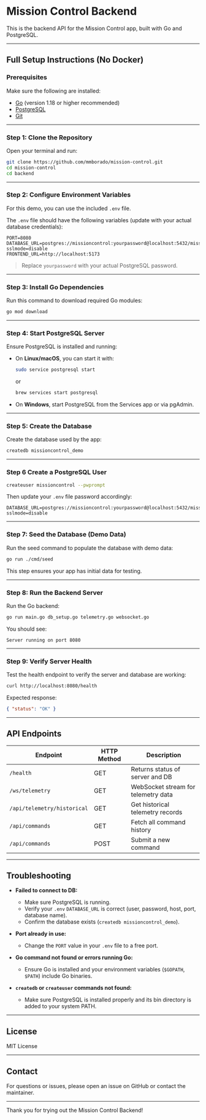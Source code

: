 # Mission Control Backend

This is the backend API for the Mission Control app, built with Go and PostgreSQL.

---

## Full Setup Instructions (No Docker)

### Prerequisites

Make sure the following are installed:

- [Go](https://go.dev/dl/) (version 1.18 or higher recommended)
- [PostgreSQL](https://www.postgresql.org/download/)
- [Git](https://git-scm.com/)

---

### Step 1: Clone the Repository

Open your terminal and run:

```bash
git clone https://github.com/mmborado/mission-control.git
cd mission-control
cd backend
```

---

### Step 2: Configure Environment Variables

For this demo, you can use the included `.env` file.

The `.env` file should have the following variables (update with your actual database credentials):

```env
PORT=8080
DATABASE_URL=postgres://missioncontrol:yourpassword@localhost:5432/missioncontrol_demo?sslmode=disable
FRONTEND_URL=http://localhost:5173
```

> Replace `yourpassword` with your actual PostgreSQL password.

---

### Step 3: Install Go Dependencies

Run this command to download required Go modules:

```bash
go mod download
```

---

### Step 4: Start PostgreSQL Server

Ensure PostgreSQL is installed and running:

- On **Linux/macOS**, you can start it with:

  ```bash
  sudo service postgresql start
  ```

  or

  ```bash
  brew services start postgresql
  ```

- On **Windows**, start PostgreSQL from the Services app or via pgAdmin.

---

### Step 5: Create the Database

Create the database used by the app:

```bash
createdb missioncontrol_demo
```

---

### Step 6 Create a PostgreSQL User

```bash
createuser missioncontrol --pwprompt
```

Then update your `.env` file password accordingly:

```env
DATABASE_URL=postgres://missioncontrol:yourpassword@localhost:5432/missioncontrol_demo?sslmode=disable
```

---

### Step 7: Seed the Database (Demo Data)

Run the seed command to populate the database with demo data:

```bash
go run ./cmd/seed
```

This step ensures your app has initial data for testing.

---

### Step 8: Run the Backend Server

Run the Go backend:

```bash
go run main.go db_setup.go telemetry.go websocket.go
```

You should see:

```
Server running on port 8080
```

---

### Step 9: Verify Server Health

Test the health endpoint to verify the server and database are working:

```bash
curl http://localhost:8080/health
```

Expected response:

```json
{ "status": "OK" }
```

---

## API Endpoints

| Endpoint                    | HTTP Method | Description                         |
| --------------------------- | ----------- | ----------------------------------- |
| `/health`                   | GET         | Returns status of server and DB     |
| `/ws/telemetry`             | GET         | WebSocket stream for telemetry data |
| `/api/telemetry/historical` | GET         | Get historical telemetry records    |
| `/api/commands`             | GET         | Fetch all command history           |
| `/api/commands`             | POST        | Submit a new command                |

---

## Troubleshooting

- **Failed to connect to DB:**

  - Make sure PostgreSQL is running.
  - Verify your `.env` `DATABASE_URL` is correct (user, password, host, port, database name).
  - Confirm the database exists (`createdb missioncontrol_demo`).

- **Port already in use:**

  - Change the `PORT` value in your `.env` file to a free port.

- **Go command not found or errors running Go:**

  - Ensure Go is installed and your environment variables (`$GOPATH`, `$PATH`) include Go binaries.

- **`createdb` or `createuser` commands not found:**
  - Make sure PostgreSQL is installed properly and its bin directory is added to your system PATH.

---

## License

MIT License

---

## Contact

For questions or issues, please open an issue on GitHub or contact the maintainer.

---

Thank you for trying out the Mission Control Backend!
